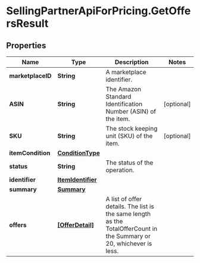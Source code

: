 # SellingPartnerApiForPricing.GetOffersResult

## Properties

Name | Type | Description | Notes
------------ | ------------- | ------------- | -------------
**marketplaceID** | **String** | A marketplace identifier. | 
**ASIN** | **String** | The Amazon Standard Identification Number (ASIN) of the item. | [optional] 
**SKU** | **String** | The stock keeping unit (SKU) of the item. | [optional] 
**itemCondition** | [**ConditionType**](ConditionType.md) |  | 
**status** | **String** | The status of the operation. | 
**identifier** | [**ItemIdentifier**](ItemIdentifier.md) |  | 
**summary** | [**Summary**](Summary.md) |  | 
**offers** | [**[OfferDetail]**](OfferDetail.md) | A list of offer details. The list is the same length as the TotalOfferCount in the Summary or 20, whichever is less. | 


